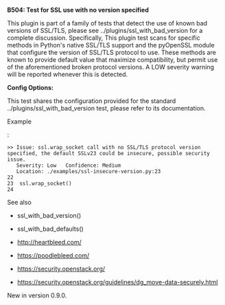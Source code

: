 **B504: Test for SSL use with no version specified**

This plugin is part of a family of tests that detect the use of known bad
versions of SSL/TLS, please see ../plugins/ssl_with_bad_version for
a complete discussion. Specifically, This plugin test scans for specific
methods in Python's native SSL/TLS support and the pyOpenSSL module that
configure the version of SSL/TLS protocol to use. These methods are known
to provide default value that maximize compatibility, but permit use of the
aforementioned broken protocol versions. A LOW severity warning will be
reported whenever this is detected.

**Config Options:**

This test shares the configuration provided for the standard
../plugins/ssl_with_bad_version test, please refer to its
documentation.

Example

:   

```
>> Issue: ssl.wrap_socket call with no SSL/TLS protocol version
specified, the default SSLv23 could be insecure, possible security
issue.
   Severity: Low   Confidence: Medium
   Location: ./examples/ssl-insecure-version.py:23
22
23  ssl.wrap_socket()
24
```

See also

* ssl_with_bad_version()

* ssl_with_bad_defaults()

* <http://heartbleed.com/>

* <https://poodlebleed.com/>

* <https://security.openstack.org/>

* <https://security.openstack.org/guidelines/dg_move-data-securely.html>

New in version 0.9.0.


